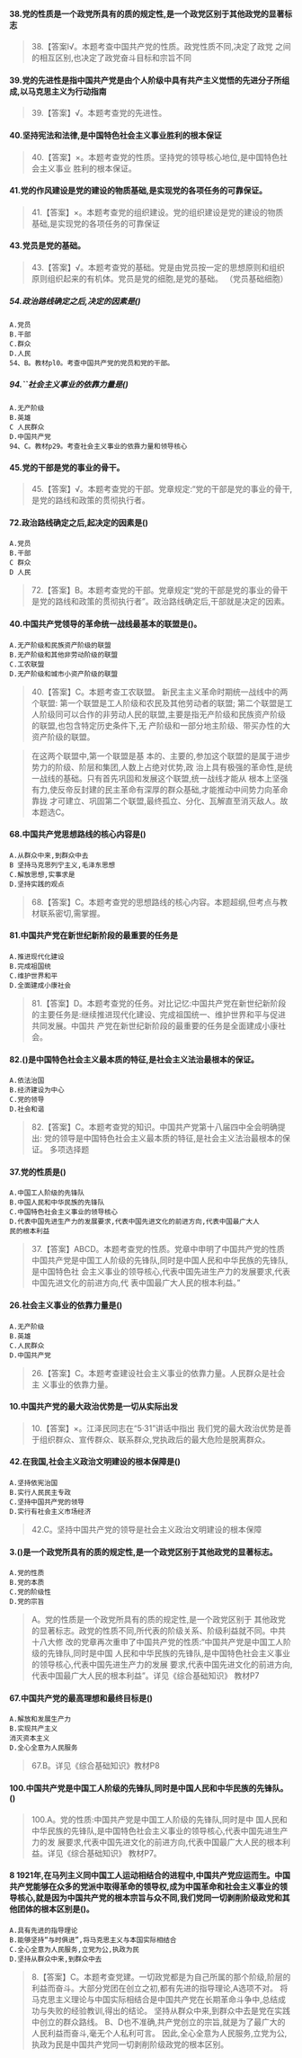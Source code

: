 #### 38.党的性质是一个政党所具有的质的规定性,是一个政党区别于其他政党的显著标志
>   38.【答案l√。本题考查中国共产党的性质。政党性质不同,决定了政党
    之间的相互区别,也决定了政党奋斗目标和宗旨不同

#### 39.党的先进性是指中国共产党是由个人阶级中具有共产主义觉悟的先进分子所组成,以马克思主义为行动指南
>   39.【答案】√。本题考查党的先进性。

#### 40.坚持宪法和法律,是中国特色社会主义事业胜利的根本保证
>   40.【答案】×。本题考查党的性质。坚持党的领导核心地位,是中国特色社会主义事业
    胜利的根本保证。

#### 41.党的作风建设是党的建设的物质基础,是实现党的各项任务的可靠保证。
>   41.【答案】×。本题考查党的组织建设。党的组织建设是党的建设的物质
    基础,是实现党的各项任务的可靠保证

#### 43.党员是党的基础。
>   43.【答案】√。本题考查党的基础。党是由党员按一定的思想原则和组织
    原则组织起来的有机体。党员是党的细胞,是党的基础。
    （党员基础细胞）

##### 54.政治路线确定之后,决定的因素是()
    A.党员
    B.干部
    C.群众
    D.人民
    54、B。教材pl0。考查中国共产党的党员和党的干部。

##### 94.``社会主义事业的依靠力量是()
    A.无产阶级
    B.英雄
    C 人民群众
    D.中国共产党
    94、C。教材p29。考查社会主义事业的依靠力量和领导核心    

#### 45.党的干部是党的事业的骨干。
>   45.【答案】√。本题考查党的干部。党章规定:“党的干部是党的事业的骨干,
    是党的路线和政策的贯彻执行者。
 
#### 72.政治路线确定之后,起决定的因素是()
    A.党员
    B.干部
    C 群众
    D 人民
>   72.【答案】B。本题考查党的干部。党章规定“党的干部是党的事业的骨干
    是党的路线和政策的贯彻执行者”。政治路线确定后,干部就是决定的因素。

 
#### 40.中国共产党领导的革命统一战线最基本的联盟是()。
    A.无产阶级和民族资产阶级的联盟
    B.无产阶级和其他非劳动阶级的联盟
    C.工农联盟
    D.无产阶级和城市小资产阶级的联盟
>   40.【答案】C。本题考查工农联盟。
新民主主义革命时期统一战线中的两个联盟:
第一个联盟是工人阶级和农民及其他劳动者的联盟;
第二个联盟是工人阶级同可以合作的非劳动人民的联盟,主要是指无产阶级和民族资产阶级的联盟,也包含特定历史条件下,无
    产阶级和一部分地主阶级、带买办性的大资产阶级的联盟。

>   在这两个联盟中,第一个联盟是基
    本的、主要的,参加这个联盟的是属于进步势力的阶级、阶层和集团,人数上占绝对优势,政
    治上具有极强的革命性,是统一战线的基础。只有首先巩固和发展这个联盟,统一战线才能从
    根本上坚强有力,使反帝反封建的民主革命有深厚的群众基础,才能推动中间势力向革命靠拢
    才可建立、巩固第二个联盟,最终孤立、分化、瓦解直至消灭敌人。故本题选C。
 
#### 68.中国共产党思想路线的核心内容是()
    A.从群众中来,到群众中去
    B 坚持马克思列宁主义,毛泽东思想
    C.解放思想,实事求是
    D.坚持实践的观点
>   68.【答案】C。本题考查党的思想路线的核心内容。本题超纲,但考点与教
    材联系密切,需掌握。
   
#### 81.中国共产党在新世纪新阶段的最重要的任务是
    A.推进现代化建设
    B.完成祖国统
    C.维护世界和平
    D.全面建成小康社会
>   81.【答案】D。本题考查党的任务。对比记忆:中国共产党在新世纪新阶段
    的主要任务是:继续推进现代化建设、完成祖国统一、维护世界和平与促进共同发展。中国共
    产党在新世纪新阶段的最重要的任务是全面建成小康社会。
    
#### 82.()是中国特色社会主义最本质的特征,是社会主义法治最根本的保证。
    A.依法治国
    B.经济建设为中心
    C.党的领导
    D.社会和谐
    
>   82.【答案】C。本题考查党的知识。中国共产党第十八届四中全会明确提出:
    党的领导是中国特色社会主义最本质的特征,是社会主义法治最根本的保证。
    多项选择题
   
#### 37.党的性质是()
    A.中国工人阶级的先锋队
    B.中国人民和中华民族的先锋队
    C.中国特色社会主义事业的领导核心
    D.代表中国先进生产力的发展要求,代表中国先进文化的前进方向,代表中国最广大人
    民的根本利益
>   37.【答案】ABCD。本题考查党的性质。党章中申明了中国共产党的性质
    中国共产党是中国工人阶级的先锋队,同时是中国人民和中华民族的先锋队,是中国特色社
    会主义事业的领导核心,代表中国先进生产力的发展要求,代表中国先进文化的前进方向,代
    表中国最广大人民的根本利益。”

#### 26.社会主义事业的依靠力量是()
    A.无产阶级
    B.英雄
    C.人民群众
    D.中国共产党
>   26.【答案】C。本题考查建设社会主义事业的依靠力量。人民群众是社会主
    义事业的依靠力量。

#### 10.中国共产党的最大政治优势是一切从实际出发
>   10.【答案】×。江泽民同志在“5·31”讲话中指出
    我们党的最大政治优势是善于组织群众、宣传群众、联系群众,党执政后的最大危险是脱离群众。

#### 42.在我国,社会主义政治文明建设的根本保障是()
    A.坚持依宪治国
    B.实行人民民主专政
    C.坚持中国共产党的领导
    D.实行有社会主义市场经济
>   42.C。坚持中国共产党的领导是社会主义政治文明建设的根本保障

#### 3.()是一个政党所具有的质的规定性,是一个政党区别于其他政党的显著标志。
    A.党的性质
    B.党的本质
    C.党的阶级性
    D.党的宗旨
>   A。党的性质是一个政党所具有的质的规定性,是一个政党区别于
    其他政党的显著标志。政党的性质不同,所代表的阶级关系、阶级利益就不同。中共十八大修
    改的党章再次重申了中国共产党的性质:“中国共产党是中国工人阶级的先锋队,同时是中国
    人民和中华民族的先锋队,是中国特色社会主义事业的领导核心,代表中国先进生产力的发展
    要求,代表中国先进文化的前进方向,代表中国最广大人民的根本利益”。详见《综合基础知识》
    教材P7    

#### 67.中国共产党的最高理想和最终目标是()
    A.解放和发展生产力
    B.实现共产主义
    消灭资本主义
    D.全心全意为人民服务
>   67.B。详见《综合基础知识》教材P8

#### 100.中国共产党是中国工人阶级的先锋队,同时是中国人民和中华民族的先锋队。()
>   100.A。党的性质:中国共产党是中国工人阶级的先锋队,同时是中
    国人民和中华民族的先锋队,是中国特色社会主义事业的领导核心,代表中国先进生产力的发
    展要求,代表中国先进文化的前进方向,代表中国最广大人民的根本利益。详见《综合基础知识》
    教材P7。

#### 8 1921年,在马列主义同中国工人运动相结合的进程中,中国共产党应运而生。中国共产党能够在众多的党派中取得革命的领导权,成为中国革命和社会主义事业的领导核心,就是因为中国共产党的根本宗旨与众不同,我们党同一切剥削阶级政党和其他团体的根本区别是()。
    A.具有先进的指导理论
    B.能够坚持“与时俱进”,将马克思主义与本国实际相结合
    C.全心全意为人民服务,立党为公,执政为民
    D.坚持从群众中来,到群众中去
>   8.【答案】C。本题考查党建。一切政党都是为自己所属的那个阶级,阶层的利益而奋斗。大部分党团在创立之初,都有先进的指导理论,A选项不对。
将马克思主义理论与中国实际相结合是中国共产党在长期革命斗争中,总结成功与失败的经验教训,得出的结论。
坚持从群众中来,到群众中去是党在实践中创立的群众路线。
B、D也不准确,共产党创立的宗旨,就是为了最广大的人民利益而奋斗,毫无个人私利可言。
因此,全心全意为人民服务,立党为公,执政为民是中国共产党同一切剥削阶级政党的根本区别。













